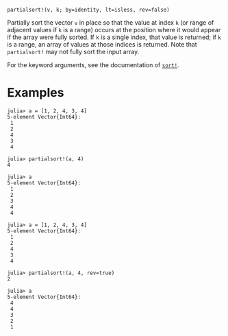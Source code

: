 ```
partialsort!(v, k; by=identity, lt=isless, rev=false)
```

Partially sort the vector `v` in place so that the value at index `k` (or range of adjacent values if `k` is a range) occurs at the position where it would appear if the array were fully sorted. If `k` is a single index, that value is returned; if `k` is a range, an array of values at those indices is returned. Note that `partialsort!` may not fully sort the input array.

For the keyword arguments, see the documentation of [`sort!`](@ref).

# Examples

```jldoctest
julia> a = [1, 2, 4, 3, 4]
5-element Vector{Int64}:
 1
 2
 4
 3
 4

julia> partialsort!(a, 4)
4

julia> a
5-element Vector{Int64}:
 1
 2
 3
 4
 4

julia> a = [1, 2, 4, 3, 4]
5-element Vector{Int64}:
 1
 2
 4
 3
 4

julia> partialsort!(a, 4, rev=true)
2

julia> a
5-element Vector{Int64}:
 4
 4
 3
 2
 1
```
